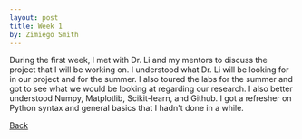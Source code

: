 ```yaml
---
layout: post
title: Week 1
by: Zimiego Smith
---
```


During the first week, I met with Dr. Li and my mentors to discuss the project 
that I will be working on. I understood what Dr. Li will be looking for in our project and for the summer. 
I also toured the labs for the summer and got to see what we would be looking at regarding our research. I also better understood Numpy, Matplotlib, Scikit-learn, and Github. I got a refresher on Python syntax and general basics that I hadn't done in a while. 

[Back](./)
